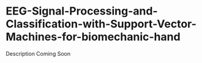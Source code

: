# EEG-Signal-Processing-and-Classification-with-Support-Vector-Machines-for-biomechanic-hand
Description Coming Soon
